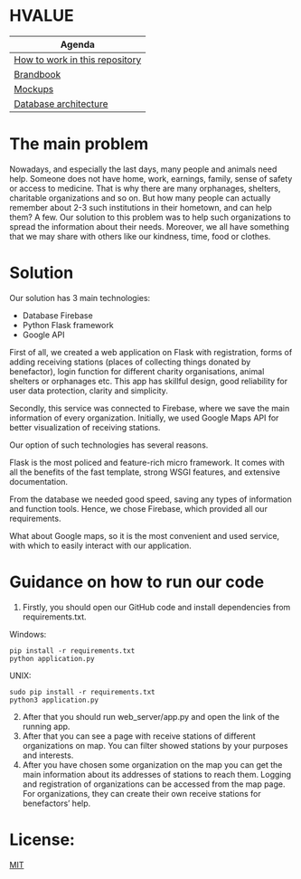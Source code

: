 # HVALUE

Agenda  | 
------------- | 
[How to work in this repository](https://github.com/dsc-ucu-lviv/hvalue/wiki/How-to-work.-Instruction.)  | 
[Brandbook](https://github.com/dsc-ucu-lviv/hvalue/wiki/Brandbook)  | 
[Mockups](https://github.com/dsc-ucu-lviv/hvalue/wiki/Mockups)  | 
[Database architecture](https://github.com/dsc-ucu-lviv/hvalue/wiki/Database-architecture)  |


# The main problem

Nowadays, and especially the last days, many people and animals need help. Someone does not have home, work, earnings, family, sense of safety or access to medicine. That is why there are many orphanages, shelters, charitable organizations and so on. But how many people can actually remember about 2-3 such institutions in their hometown, and can help them? A few. Our solution to this problem was to help such organizations to spread the information about their needs. Moreover, we all have something that we may share with others like our kindness, time, food or clothes.


# Solution

Our solution has 3 main technologies:
- Database Firebase 
- Python Flask framework 
- Google API

First of all, we created a web application on Flask with registration, forms of adding receiving stations (places of collecting things donated by benefactor), login function for different charity organisations, animal shelters or orphanages etc. This app has skillful design, good reliability for user data protection, clarity and simplicity.

Secondly, this service was connected to Firebase, where we save the main information of every organization. Initially, we used Google Maps API for better visualization of receiving stations.


Our option of such technologies has several reasons. 

Flask is the most policed and feature-rich micro framework. It comes with all the benefits of the fast template, strong WSGI features, and extensive documentation.

From the database we needed good speed, saving any types of information and function tools. Hence, we chose Firebase, which provided all our requirements.

What about Google maps, so it is the most convenient and used service, with which to easily interact with our application.


# Guidance on how to run our code

1. Firstly, you should open our GitHub code and install dependencies from  requirements.txt. 

Windows:
```
pip install -r requirements.txt 
python application.py
```

UNIX:
```
sudo pip install -r requirements.txt
python3 application.py
```

2. After that you should run web_server/app.py and open the link of the running app. 
3. After that you can see a page with receive stations of different organizations on map. You can filter showed stations by your purposes and interests. 
4. After you have chosen some organization on the map you can get the main information about its addresses of stations to reach them. Logging and registration of organizations can be accessed from the map page. For organizations, they can create their own receive stations for benefactors’ help. 

# License:
[MIT](https://choosealicense.com/licenses/mit/)
